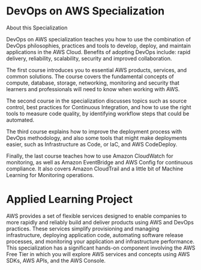 # DevOps on AWS Specialization

About this Specialization

DevOps on AWS specialization teaches you how to use the combination of DevOps philosophies, practices and tools to develop, deploy, and maintain applications in the AWS Cloud. Benefits of adopting DevOps include: rapid delivery, reliability, scalability, security and improved collaboration.

The first course introduces you to essential AWS products, services, and common solutions. The course covers the fundamental concepts of compute, database, storage, networking, monitoring and security that learners and professionals will need to know when working with AWS.

The second course in the specialization discusses topics such as source control, best practices for Continuous Integration, and how to use the right tools to measure code quality, by identifying workflow steps that could be automated.

The third course explains how to improve the deployment process with DevOps methodology, and also some tools that might make deployments easier, such as Infrastructure as Code, or IaC, and AWS CodeDeploy.

Finally, the last course teaches how to use Amazon CloudWatch for monitoring, as well as Amazon EventBridge and AWS Config for continuous compliance. It also covers Amazon CloudTrail and a little bit of Machine Learning for Monitoring operations.

# Applied Learning Project

AWS provides a set of flexible services designed to enable companies to more rapidly and reliably build and deliver products using AWS and DevOps practices. These services simplify provisioning and managing infrastructure, deploying application code, automating software release processes, and monitoring your application and infrastructure performance. This specialization has a significant hands-on component involving the AWS Free Tier in which you will explore AWS services and concepts using AWS SDKs, AWS APIs, and the AWS Console.
